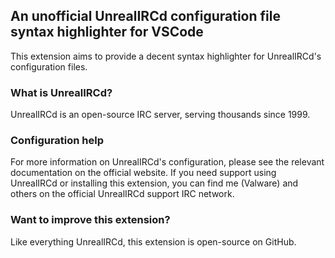 ## An unofficial UnrealIRCd configuration file syntax highlighter for VSCode
This extension aims to provide a decent syntax highlighter for UnrealIRCd's configuration files.

### What is UnrealIRCd?
UnrealIRCd is an open-source IRC server, serving thousands since 1999.

### Configuration help
For more information on UnrealIRCd's configuration, please see the relevant documentation on the official website.
If you need support using UnrealIRCd or installing this extension, you can find me (Valware) and others on the official UnrealIRCd support IRC network.

### Want to improve this extension?
Like everything UnrealIRCd, this extension is open-source on GitHub.